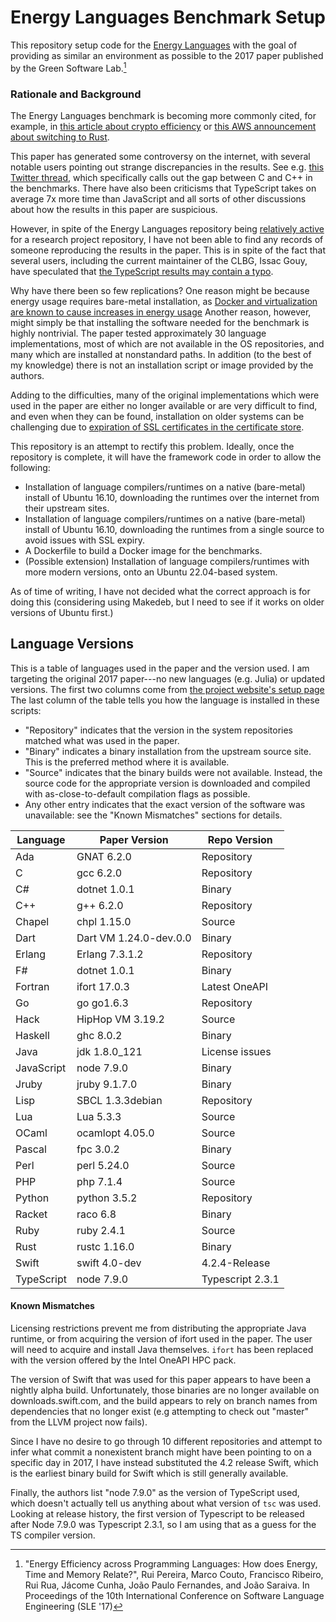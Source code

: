 # Energy Languages Benchmark Setup

This repository setup code for the [Energy Languages](https://github.com/greensoftwarelab/Energy-Languages)
with the goal of providing as similar an environment as possible to the 2017
paper published by the Green Software Lab.[^1]

### Rationale and Background

The Energy Languages benchmark is becoming more commonly cited, for example, in
[this article about crypto efficiency](https://cryptomode.com/c-is-the-most-energy-efficient-and-fastest-programming-language-study-finds/)
or [this AWS announcement about switching to Rust](https://aws.amazon.com/blogs/opensource/sustainability-with-rust/).

This paper has generated some controversy on the internet, with several notable
users pointing out strange discrepancies in the results. See e.g.
[this Twitter thread](https://mobile.twitter.com/_rsc/status/1496352325157457922),
which specifically calls out the gap between C and C++ in the benchmarks. There
have also been criticisms that TypeScript takes on average 7x more time than
JavaScript and all sorts of other discussions about how the results in this paper
are suspicious.

However, in spite of the Energy Languages repository being [relatively active](https://github.com/greensoftwarelab/Energy-Languages)
for a research project repository, I have not been able to find any records of
someone reproducing the results in the paper. This is in spite of the fact that
several users, including the current maintainer of the CLBG, Issac Gouy, have
speculated that [the TypeScript results may contain a typo](https://www.reddit.com/r/rust/comments/szpgau/russ_cox_on_sustainability_with_rust_post_by_aws/hy8bino).

Why have there been so few replications? One reason might be because energy usage
requires bare-metal installation, as [Docker and virtualization are known to
cause increases in energy usage](https://www.sciencedirect.com/science/article/abs/pii/S0164121218301456)
Another reason, however, might simply be that installing the software needed for
the benchmark is highly nontrivial. The paper tested approximately 30 language
implementations, most of which are not available in the OS repositories, and many
which are installed at nonstandard paths. In addition (to the best of my knowledge)
there is not an installation script or image provided by the authors.

Adding to the difficulties, many of the original implementations which were used
in the paper are either no longer available or are very difficult to find, and
even when they can be found, installation on older systems can be challenging
due to [expiration of SSL certificates in the certificate store](https://askubuntu.com/questions/1366704/how-to-install-latest-ca-certificates-on-ubuntu-14).

This repository is an attempt to rectify this problem. Ideally, once the repository
is complete, it will have the framework code in order to allow the following:

- Installation of language compilers/runtimes on a native (bare-metal) install
  of Ubuntu 16.10, downloading the runtimes over the internet from their
  upstream sites.
- Installation of language compilers/runtimes on a native (bare-metal) install
  of Ubuntu 16.10, downloading the runtimes from a single source to avoid
  issues with SSL expiry.
- A Dockerfile to build a Docker image for the benchmarks.
- (Possible extension) Installation of language compilers/runtimes with more
  modern versions, onto an Ubuntu 22.04-based system.

As of time of writing, I have not decided what the correct approach is for
doing this (considering using Makedeb, but I need to see if it works on
older versions of Ubuntu first.)

## Language Versions

This is a table of languages used in the paper and the version used. I am targeting
the original 2017 paper---no new languages (e.g. Julia) or updated versions.
The first two columns come from [the project website's setup page](https://sites.google.com/view/energy-efficiency-languages/setup?authuser=0)
The last column of the table tells you how the language is installed in these scripts:

- "Repository" indicates that the version in the system repositories matched what
  was used in the paper.
- "Binary" indicates a binary installation from the upstream source site. This
  is the preferred method where it is available.
- "Source" indicates that the binary builds were not available. Instead, the
  source code for the appropriate version is downloaded and compiled with
  as-close-to-default compilation flags as possible.
- Any other entry indicates that the exact version of the software was unavailable:
  see the "Known Mismatches" sections for details.

| Language   | Paper Version          | Repo Version     |
| ---------- | ---------------------- | ---------------- |
| Ada        | GNAT 6.2.0             | Repository       |
| C          | gcc 6.2.0              | Repository       |
| C#         | dotnet 1.0.1           | Binary           |
| C++        | g++ 6.2.0              | Repository       |
| Chapel     | chpl 1.15.0            | Source           |
| Dart       | Dart VM 1.24.0-dev.0.0 | Binary           |
| Erlang     | Erlang 7.3.1.2         | Repository       |
| F#         | dotnet 1.0.1           | Binary           |
| Fortran    | ifort 17.0.3           | Latest OneAPI    |
| Go         | go go1.6.3             | Repository       |
| Hack       | HipHop VM 3.19.2       | Source           |
| Haskell    | ghc 8.0.2              | Binary           |
| Java       | jdk 1.8.0_121          | License issues   |
| JavaScript | node 7.9.0             | Binary           |
| Jruby      | jruby 9.1.7.0          | Binary           |
| Lisp       | SBCL 1.3.3debian       | Repository       |
| Lua        | Lua 5.3.3              | Source           |
| OCaml      | ocamlopt 4.05.0        | Source           |
| Pascal     | fpc 3.0.2              | Binary           |
| Perl       | perl 5.24.0            | Source           |
| PHP        | php 7.1.4              | Source           |
| Python     | python 3.5.2           | Repository       |
| Racket     | raco 6.8               | Binary           |
| Ruby       | ruby 2.4.1             | Source           |
| Rust       | rustc 1.16.0           | Binary           |
| Swift      | swift 4.0-dev          | 4.2.4-Release    |
| TypeScript | node 7.9.0             | Typescript 2.3.1 |

#### Known Mismatches

Licensing restrictions prevent me from distributing the appropriate Java runtime,
or from acquiring the version of ifort used in the paper. The user will need to
acquire and install Java themselves. `ifort` has been replaced with the version
offered by the Intel OneAPI HPC pack.

The version of Swift that was used for this paper appears to have been a nightly
alpha build. Unfortunately, those binaries are no longer available on
downloads.swift.com, and the build appears to rely on branch names from dependencies
that no longer exist (e.g attempting to check out "master" from the LLVM project
now fails).

Since I have no desire to go through 10 different repositories and attempt to infer
what commit a nonexistent branch might have been pointing to on a specific day
in 2017, I have instead substituted the 4.2 release Swift, which is the earliest
binary build for Swift which is still generally available.

Finally, the authors list "node 7.9.0" as the version of TypeScript used, which
doesn't actually tell us anything about what version of `tsc` was used. Looking
at release history, the first version of Typescript to be released after Node 7.9.0
was Typescript 2.3.1, so I am using that as a guess for the TS compiler version.

[^1]: "Energy Efficiency across Programming Languages: How does Energy, Time and Memory Relate?", Rui Pereira, Marco Couto, Francisco Ribeiro, Rui Rua, Jácome Cunha, João Paulo Fernandes, and João Saraiva. In Proceedings of the 10th International Conference on Software Language Engineering (SLE '17)
